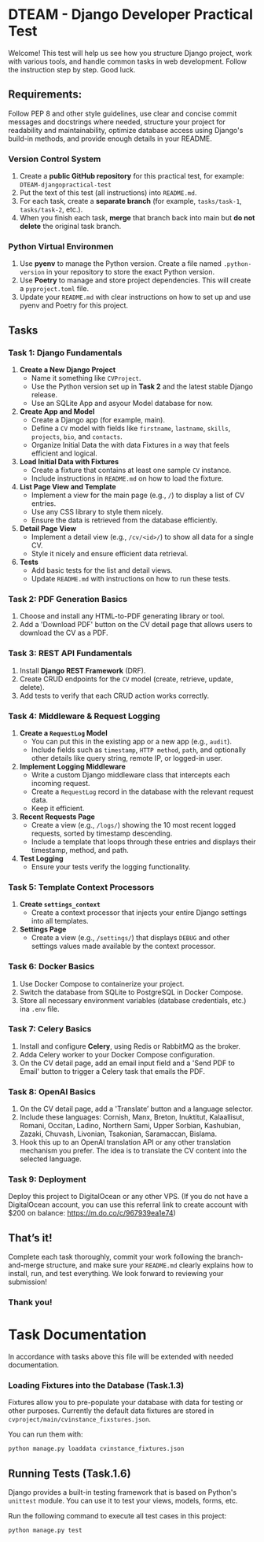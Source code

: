 # DTEAM - Django Developer Practical Test
Welcome! This test will help us see how you structure Django project, work with various tools, and handle common tasks in web development. Follow the instruction step by step. Good luck.

## Requirements:
Follow PEP 8 and other style guidelines, use clear and concise commit messages and docstrings where needed, structure your project for readability and maintainability, optimize database access using Django's build-in methods, and provide enough details in your README.

### Version Control System
1. Create a **public GitHub repository** for this practical test, for example: `DTEAM-djangopractical-test`
2. Put the text of this test (all instructions) into `README.md`.
3. For each task, create a **separate branch** (for example, `tasks/task-1`, `tasks/task-2`, etc.).
4. When you finish each task, **merge** that branch back into main but **do not delete** the original task branch.

### Python Virtual Environmen
1. Use **pyenv** to manage the Python version. Create a file named `.python-version` in your repository to store the exact Python version.
2. Use **Poetry** to manage and store project dependencies. This will create a `pyproject.toml` file.
3. Update your `README.md` with clear instructions on how to set up and use pyenv and Poetry for this project.

## Tasks
### Task 1: Django Fundamentals
1. **Create a New Django Project**
    + Name it something like `CVProject`.
    + Use the Python version set up in **Task 2** and the latest stable Django release.
    + Use an SQLite App and asyour Model database for now.
2. **Create App and Model**
    + Create a Django app (for example, main).
    + Define a `CV` model with fields like `firstname`, `lastname`, `skills`, `projects`, `bio`, and `contacts`.
    + Organize Initial Data the with data Fixtures in a way that feels efficient and logical.
3. **Load Initial Data with Fixtures**
    + Create a fixture that contains at least one sample `CV` instance.
    + Include instructions in `README.md` on how to load the fixture.
4. **List Page View and Template**
    + Implement a view for the main page (e.g., `/`) to display a list of CV entries.
    + Use any CSS library to style them nicely.
    + Ensure the data is retrieved from the database efficiently.
5. **Detail Page View**
    + Implement a detail view (e.g., `/cv/<id>/`) to show all data for a single CV.
    + Style it nicely and ensure efficient data retrieval.
6. **Tests**
    + Add basic tests for the list and detail views.
    + Update `README.md` with instructions on how to run these tests.
### Task 2: PDF Generation Basics
1. Choose and install any HTML-to-PDF generating library or tool.
2. Add a 'Download PDF' button on the CV detail page that allows users to download the CV as a PDF.
### Task 3: REST API Fundamentals
1. Install **Django REST Framework** (DRF).
2. Create CRUD endpoints for the `CV` model (create, retrieve, update, delete).
3. Add tests to verify that each CRUD action works correctly.
### Task 4: Middleware & Request Logging
1. **Create a `RequestLog` Model**
    + You can put this in the existing app or a new app (e.g., `audit`).
    + Include fields such as `timestamp`, `HTTP method`, `path`, and optionally other details like query string, remote IP, or logged-in user.
2. **Implement Logging Middleware**
    + Write a custom Django middleware class that intercepts each incoming request.
    + Create a `RequestLog` record in the database with the relevant request data.
    + Keep it efficient.
3. **Recent Requests Page**
    + Create a view (e.g., `/logs/`) showing the 10 most recent logged requests, sorted by timestamp descending.
    + Include a template that loops through these entries and displays their timestamp, method, and path.
4. **Test Logging**
    + Ensure your tests verify the logging functionality.
### Task 5: Template Context Processors
1. **Create `settings_context`**
    + Create a context processor that injects your entire Django settings into all templates.
2. **Settings Page**
    + Create a view (e.g., `/settings/`) that displays `DEBUG` and other settings values made available by the context processor.
### Task 6: Docker Basics
1. Use Docker Compose to containerize your project.
2. Switch the database from SQLite to PostgreSQL in Docker Compose.
3. Store all necessary environment variables (database credentials, etc.) ina `.env` file.
### Task 7: Celery Basics
1. Install and configure **Celery**, using Redis or RabbitMQ as the broker.
2. Adda Celery worker to your Docker Compose configuration.
3. On the CV detail page, add an email input field and a 'Send PDF to Email' button to trigger a Celery task that emails the PDF. 
### Task 8: OpenAl Basics
1. On the CV detail page, add a 'Translate’ button and a language selector.
2. Include these languages: Cornish, Manx, Breton, Inuktitut, Kalaallisut, Romani, Occitan, Ladino, Northern Sami, Upper Sorbian, Kashubian, Zazaki, Chuvash, Livonian, Tsakonian, Saramaccan, Bislama.
3. Hook this up to an OpenAl translation API or any other translation mechanism you prefer. The idea is to translate the CV content into the selected language.
### Task 9: Deployment
Deploy this project to DigitalOcean or any other VPS. (If you do not have a DigitalOcean account, you can use this referral link to create account with $200 on balance: https://m.do.co/c/967939ea1e74)
## That’s it!
Complete each task thoroughly, commit your work following the branch-and-merge structure, and make sure your `README.md` clearly explains how to install, run, and test everything. We look forward
to reviewing your submission!
### Thank you!


# Task Documentation
In accordance with tasks above this file will be extended with needed documentation.

###  Loading Fixtures into the Database (Task.1.3)

Fixtures allow you to pre-populate your database with data for testing or other purposes.
Currently the default data fixtures are stored in `cvproject/main/cvinstance_fixstures.json`.

You can run them with:
  ```bash
  python manage.py loaddata cvinstance_fixtures.json
  ```

## Running Tests (Task.1.6)

Django provides a built-in testing framework that is based on Python's `unittest` module. You can use it to test your views, models, forms, etc.

Run the following command to execute all test cases in this project:

  ```bash
  python manage.py test
  ```
